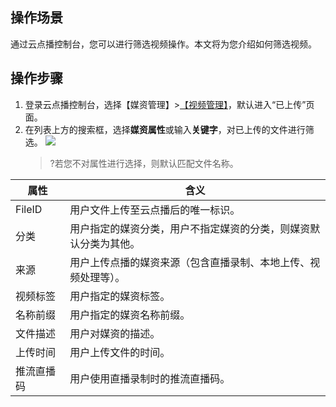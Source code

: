 ## 操作场景
通过云点播控制台，您可以进行筛选视频操作。本文将为您介绍如何筛选视频。

## 操作步骤
1. 登录云点播控制台，选择【媒资管理】>[【视频管理】](https://console.cloud.tencent.com/vod/media)，默认进入“已上传”页面。
2. 在列表上方的搜索框，选择**媒资属性**或输入**关键字**，对已上传的文件进行筛选。
![](https://main.qcloudimg.com/raw/c208fe05e037a36f6b1eaac07feaee53.png)
	>?若您不对属性进行选择，则默认匹配文件名称。

| 属性 | 含义 | 
|---------|---------|
| FileID | 用户文件上传至云点播后的唯一标识。 | 
|分类|用户指定的媒资分类，用户不指定媒资的分类，则媒资默认分类为其他。|
|来源|用户上传点播的媒资来源（包含直播录制、本地上传、视频处理等）。|
|视频标签|用户指定的媒资标签。|
|名称前缀|用户指定的媒资名称前缀。|
|文件描述|用户对媒资的描述。|
|上传时间|用户上传文件的时间。|
|推流直播码|用户使用直播录制时的推流直播码。|
